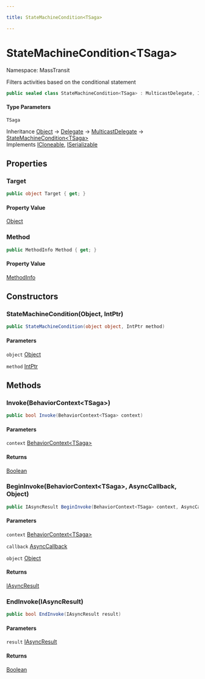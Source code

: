```yaml
---

title: StateMachineCondition<TSaga>

---
```


# StateMachineCondition\<TSaga\>

Namespace: MassTransit

Filters activities based on the conditional statement

```csharp
public sealed class StateMachineCondition<TSaga> : MulticastDelegate, ICloneable, ISerializable
```

#### Type Parameters

`TSaga`<br/>

Inheritance [Object](https://learn.microsoft.com/en-us/dotnet/api/system.object) → [Delegate](https://learn.microsoft.com/en-us/dotnet/api/system.delegate) → [MulticastDelegate](https://learn.microsoft.com/en-us/dotnet/api/system.multicastdelegate) → [StateMachineCondition\<TSaga\>](../masstransit/statemachinecondition-1)<br/>
Implements [ICloneable](https://learn.microsoft.com/en-us/dotnet/api/system.icloneable), [ISerializable](https://learn.microsoft.com/en-us/dotnet/api/system.runtime.serialization.iserializable)

## Properties

### **Target**

```csharp
public object Target { get; }
```

#### Property Value

[Object](https://learn.microsoft.com/en-us/dotnet/api/system.object)<br/>

### **Method**

```csharp
public MethodInfo Method { get; }
```

#### Property Value

[MethodInfo](https://learn.microsoft.com/en-us/dotnet/api/system.reflection.methodinfo)<br/>

## Constructors

### **StateMachineCondition(Object, IntPtr)**

```csharp
public StateMachineCondition(object object, IntPtr method)
```

#### Parameters

`object` [Object](https://learn.microsoft.com/en-us/dotnet/api/system.object)<br/>

`method` [IntPtr](https://learn.microsoft.com/en-us/dotnet/api/system.intptr)<br/>

## Methods

### **Invoke(BehaviorContext\<TSaga\>)**

```csharp
public bool Invoke(BehaviorContext<TSaga> context)
```

#### Parameters

`context` [BehaviorContext\<TSaga\>](../masstransit/behaviorcontext-1)<br/>

#### Returns

[Boolean](https://learn.microsoft.com/en-us/dotnet/api/system.boolean)<br/>

### **BeginInvoke(BehaviorContext\<TSaga\>, AsyncCallback, Object)**

```csharp
public IAsyncResult BeginInvoke(BehaviorContext<TSaga> context, AsyncCallback callback, object object)
```

#### Parameters

`context` [BehaviorContext\<TSaga\>](../masstransit/behaviorcontext-1)<br/>

`callback` [AsyncCallback](https://learn.microsoft.com/en-us/dotnet/api/system.asynccallback)<br/>

`object` [Object](https://learn.microsoft.com/en-us/dotnet/api/system.object)<br/>

#### Returns

[IAsyncResult](https://learn.microsoft.com/en-us/dotnet/api/system.iasyncresult)<br/>

### **EndInvoke(IAsyncResult)**

```csharp
public bool EndInvoke(IAsyncResult result)
```

#### Parameters

`result` [IAsyncResult](https://learn.microsoft.com/en-us/dotnet/api/system.iasyncresult)<br/>

#### Returns

[Boolean](https://learn.microsoft.com/en-us/dotnet/api/system.boolean)<br/>
